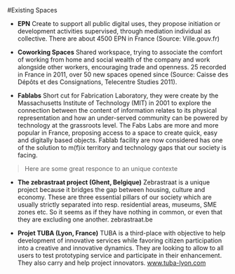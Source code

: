 #Existing Spaces

* <b>EPN</b> Create to support all public digital uses, they propose initiation or development activities supervised, through mediation individual as collective. There are about 4500 EPN in France (Source: Ville.gouv.fr)

* <b>Coworking Spaces</b> Shared workspace, trying to associate the comfort of working from home and social wealth of the company and work alongside other workers, encouraging trade and openness. 25 recorded in France in 2011, over 50 new spaces opened since (Source: Caisse des Dépôts et des Consignations, Telecentre Studies 2011). 

 * <b>Fablabs</b> Short cut for Fabrication Laboratory, they were create by the Massachusetts Institute of Technology (MIT) in 2001 to explore the connection between the content of information relates to its physical representation and how an under-served community can be powered by technology at the grassroots level. 
The Fabs Labs are more and more popular in France, proposing access to a space to create quick, easy and digitally based objects. Fablab facility are now considered has one of the solution to m(f)ix territory and technology gaps that our society is facing. 

> Here are some great responce to an unique contexte

* <b>The zebrastraat project (Ghent, Belgique)</b> Zebrastraat is a unique project because it bridges the gap between housing, culture and economy. These are three essential pillars of our society which are usually strictly separated into resp. residential areas, museums, SME zones etc. So it seems as if they have nothing in common, or even that they are excluding one another. zebrastraat.be

* <b>Projet TUBA (Lyon, France)</b> TUBA is a third-place with objective to help development of innovative services while favoring citizen participation into a creative and innovative dynamics. They are looking to allow to all users to test prototyping service and participate in their enhancement. They also carry and help project innovators. www.tuba-lyon.com
